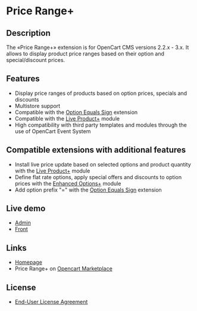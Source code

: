 # Price Range+

## Description
The «Price Range+» extension is for OpenCart CMS versions 2.2.x - 3.x. It allows to display product price ranges based on their option and special/discount prices.

## Features
* Display price ranges of products based on option prices, specials and discounts
* Multistore support
* Compatible with the [Option Equals Sign](https://www.opencart.com/index.php?route=marketplace/extension/info&extension_id=34383) extension
* Compatible with the [Live Product+](https://git.io/JfjUj) module
* High compatibility with third party templates and modules through the use of OpenCart Event System

## Compatible extensions with additional features
* Install live price update based on selected options and product quantity with the [Live Product+](https://www.opencart.com/index.php?route=marketplace/extension/info&extension_id=36005) module
* Define flat rate options, apply special offers and discounts to option prices with the [Enhanced Options+](https://www.opencart.com/index.php?route=marketplace/extension/info&extension_id=40391) module
* Add option prefix "=" with the [Option Equals Sign](https://www.opencart.com/index.php?route=marketplace/extension/info&extension_id=34383) extension

## Live demo
* [Admin](http://ocmod.freevar.com/oc3020/b/admin/index.php?route=extension/module/price_range)
* [Front](http://ocmod.freevar.com/oc3020/b)

## Links
* [Homepage](https://underr.space/en/notes/projects/project-0020.html)
* Price Range+ on [Opencart Marketplace](https://www.opencart.com/index.php?route=marketplace/extension/info&extension_id=38331)

## License
* [End-User License Agreement](https://raw.githubusercontent.com/ocmod-space/ocmod-price-range/main/price-range-plus/EULA.txt)
